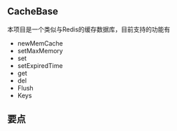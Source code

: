 CacheBase
-

本项目是一个类似与Redis的缓存数据库，目前支持的功能有
* newMemCache
* setMaxMemory
* set
* setExpiredTime
* get
* del
* Flush
* Keys

## 要点
